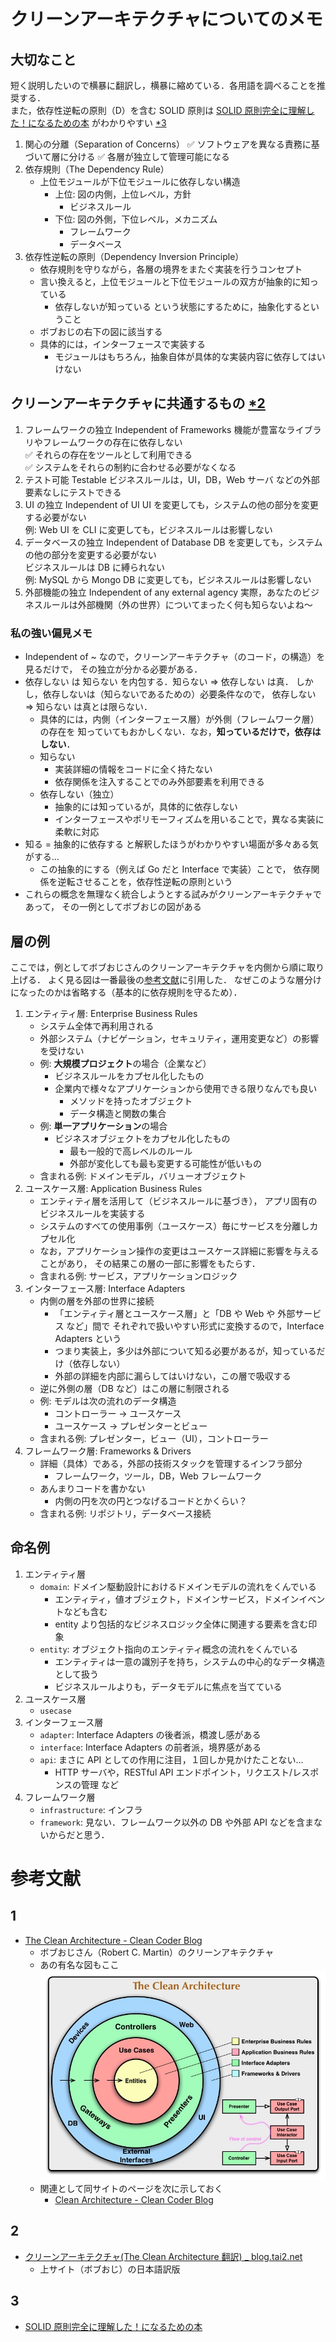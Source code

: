 # クリーンアーキテクチャについてのメモ

## 大切なこと

短く説明したいので横暴に翻訳し，横暴に縮めている．各用語を調べることを推奨する．  
また，依存性逆転の原則（D）を含む SOLID 原則は [SOLID 原則完全に理解した！になるための本](https://zenn.dev/nakurei/books/solid-principle-kanzen-rikai) がわかりやすい [\*3](#3)

1. 関心の分離（Separation of Concerns）
   ✅️ ソフトウェアを異なる責務に基づいて層に分ける
   ✅️ 各層が独立して管理可能になる
2. 依存規則（The Dependency Rule）
   - 上位モジュールが下位モジュールに依存しない構造
     - 上位: 図の内側，上位レベル，方針
       - ビジネスルール
     - 下位: 図の外側，下位レベル，メカニズム
       - フレームワーク
       - データベース
3. 依存性逆転の原則（Dependency Inversion Principle）
   - 依存規則を守りながら，各層の境界をまたぐ実装を行うコンセプト
   - 言い換えると，上位モジュールと下位モジュールの双方が抽象的に知っている
     - 依存しないが知っている という状態にするために，抽象化するということ
   - ボブおじの右下の図に該当する
   - 具体的には，インターフェースで実装する
     - モジュールはもちろん，抽象自体が具体的な実装内容に依存してはいけない

## クリーンアーキテクチャに共通するもの [\*2](#2)

1. フレームワークの独立 Independent of Frameworks
   機能が豊富なライブラリやフレームワークの存在に依存しない  
   ✅️ それらの存在をツールとして利用できる  
   ✅️ システムをそれらの制約に合わせる必要がなくなる
2. テスト可能 Testable
   ビジネスルールは，UI，DB，Web サーバ などの外部要素なしにテストできる
3. UI の独立 Independent of UI
   UI を変更しても，システムの他の部分を変更する必要がない  
   例: Web UI を CLI に変更しても，ビジネスルールは影響しない
4. データベースの独立 Independent of Database
   DB を変更しても，システムの他の部分を変更する必要がない  
   ビジネスルールは DB に縛られない  
   例: MySQL から Mongo DB に変更しても，ビジネスルールは影響しない
5. 外部機能の独立 Independent of any external agency
   実際，あなたのビジネスルールは外部機関（外の世界）についてまったく何も知らないよね～

### 私の強い偏見メモ

- Independent of ~ なので，クリーンアーキテクチャ（のコード，の構造）を見るだけで，
  その独立が分かる必要がある．
- 依存しない は 知らない を内包する．知らない ⇒ 依存しない は真．
  しかし，依存しないは（知らないであるための）必要条件なので，
  依存しない ⇒ 知らない は真とは限らない．
  - 具体的には，内側（インターフェース層）が外側（フレームワーク層）の存在を
    知っていてもおかしくない．なお，**知っているだけで，依存はしない**．
  - 知らない
    - 実装詳細の情報をコードに全く持たない
    - 依存関係を注入することでのみ外部要素を利用できる
  - 依存しない（独立）
    - 抽象的には知っているが，具体的に依存しない
    - インターフェースやポリモーフィズムを用いることで，異なる実装に柔軟に対応
- 知る = 抽象的に依存する と解釈したほうがわかりやすい場面が多々ある気がする…
  - この抽象的にする（例えば Go だと Interface で実装）ことで，
    依存関係を逆転させることを，依存性逆転の原則という
- これらの概念を無理なく統合しようとする試みがクリーンアーキテクチャであって，
  その一例としてボブおじの図がある

## 層の例

ここでは，例としてボブおじさんのクリーンアーキテクチャを内側から順に取り上げる．
よく見る図は一番最後の[参考文献](#参考文献)に引用した．
なぜこのような層分けになったのかは省略する（基本的に依存規則を守るため）．

1. エンティティ層: Enterprise Business Rules
   - システム全体で再利用される
   - 外部システム（ナビゲーション，セキュリティ，運用変更など）の影響を受けない
   - 例: **大規模プロジェクト**の場合（企業など）
     - ビジネスルールをカプセル化したもの
     - 企業内で様々なアプリケーションから使用できる限りなんでも良い
       - メソッドを持ったオブジェクト
       - データ構造と関数の集合
   - 例: **単一アプリケーション**の場合
     - ビジネスオブジェクトをカプセル化したもの
       - 最も一般的で高レベルのルール
       - 外部が変化しても最も変更する可能性が低いもの
   - 含まれる例: ドメインモデル，バリューオブジェクト
2. ユースケース層: Application Business Rules
   - エンティティ層を活用して（ビジネスルールに基づき），
     アプリ固有のビジネスルールを実装する
   - システムのすべての使用事例（ユースケース）毎にサービスを分離しカプセル化
   - なお，アプリケーション操作の変更はユースケース詳細に影響を与えることがあり，
     その結果この層の一部に影響をもたらす．
   - 含まれる例: サービス，アプリケーションロジック
3. インターフェース層: Interface Adapters
   - 内側の層を外部の世界に接続
     - 「エンティティ層とユースケース層」と「DB や Web や 外部サービス など」間で
       それぞれで扱いやすい形式に変換するので，Interface Adapters という
     - つまり実装上，多少は外部について知る必要があるが，知っているだけ（依存しない）
     - 外部の詳細を内部に漏らしてはいけない，この層で吸収する
   - 逆に外側の層（DB など）はこの層に制限される
   - 例: モデルは次の流れのデータ構造
     - コントローラー -> ユースケース
     - ユースケース -> プレゼンターとビュー
   - 含まれる例: プレゼンター，ビュー（UI），コントローラー
4. フレームワーク層: Frameworks & Drivers
   - 詳細（具体）である，外部の技術スタックを管理するインフラ部分
     - フレームワーク，ツール，DB，Web フレームワーク
   - あんまりコードを書かない
     - 内側の円を次の円とつなげるコードとかくらい？
   - 含まれる例: リポジトリ，データベース接続

## 命名例

1. エンティティ層
   - `domain`: ドメイン駆動設計におけるドメインモデルの流れをくんでいる
     - エンティティ，値オブジェクト，ドメインサービス，ドメインイベントなども含む
     - entity より包括的なビジネスロジック全体に関連する要素を含む印象
   - `entity`: オブジェクト指向のエンティティ概念の流れをくんでいる
     - エンティティは一意の識別子を持ち，システムの中心的なデータ構造として扱う
     - ビジネスルールよりも，データモデルに焦点を当てている
2. ユースケース層
   - `usecase`
3. インターフェース層
   - `adapter`: Interface Adapters の後者派，橋渡し感がある
   - `interface`: Interface Adapters の前者派，境界感がある
   - `api`: まさに API としての作用に注目，１回しか見かけたことない…
     - HTTP サーバや，RESTful API エンドポイント，リクエスト/レスポンスの管理 など
4. フレームワーク層
   - `infrastructure`: インフラ
   - `framework`: 見ない．フレームワーク以外の DB や外部 API などを含まないからだと思う．

# 参考文献

## 1

- [The Clean Architecture - Clean Coder Blog](https://blog.cleancoder.com/uncle-bob/2012/08/13/the-clean-architecture.html)
  - ボブおじさん（Robert C. Martin）のクリーンアキテクチャ
  - あの有名な図もここ
    ![ボブおじさんのクリーンアーキテクチャ図](./ボブおじさんのクリーンアーキテクチャ図.jpg)
  - 関連として同サイトのページを次に示しておく
    - [Clean Architecture - Clean Coder Blog](https://blog.cleancoder.com/uncle-bob/2011/11/22/Clean-Architecture.html)

## 2

- [クリーンアーキテクチャ(The Clean Architecture 翻訳) \_ blog.tai2.net](https://blog.tai2.net/the_clean_architecture.html)
  - 上サイト（ボブおじ）の日本語訳版

## 3

- [SOLID 原則完全に理解した！になるための本](https://zenn.dev/nakurei/books/solid-principle-kanzen-rikai)
